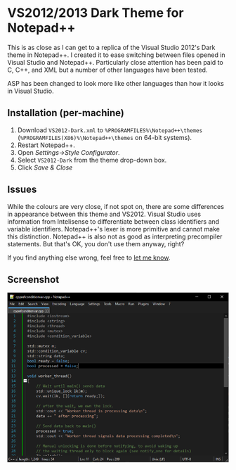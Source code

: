 VS2012/2013 Dark Theme for Notepad++
=============

This is as close as I can get to a replica of the Visual Studio 2012's Dark theme in Notepad++. I created it to ease switching between files opened in Visual Studio and Notepad++. Particularly close attention has been paid to C, C++, and XML but a number of other languages have been tested.

ASP has been changed to look more like other languages than how it looks in Visual Studio.

Installation (per-machine)
--------------------------

1. Download `VS2012-Dark.xml` to `%PROGRAMFILES%\Notepad++\themes` (`%PROGRAMFILES(X86)%\Notepad++\themes` on 64-bit systems).
2. Restart Notepad++.
3. Open *Settings->Style Configurator*.
4. Select `VS2012-Dark` from the theme drop-down box.
5. Click *Save & Close*

Issues
------

While the colours are very close, if not spot on, there are some differences in appearance between this theme and VS2012. Visual Studio uses information from Intelisense to differentiate between class identifiers and variable identifiers. Notepad++'s lexer is more primitive and cannot make this distinction. Notepad++ is also not as good as interpreting precompiler statements. But that's OK, you don't use them anyway, right?

If you find anything else wrong, feel free to [let me know](https://github.com/SeanCline/Npp-VS2012-Dark/issues/new).

Screenshot
----------
![Screenshot](https://github.com/SeanCline/Npp-VS2012-Dark/raw/master/screenshot.png "Screenshot")